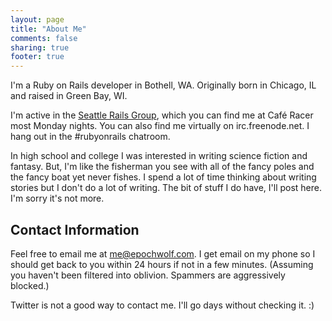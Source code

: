 ```yaml
---
layout: page
title: "About Me"
comments: false
sharing: true
footer: true
---
```


I'm a Ruby on Rails developer in Bothell, WA. Originally born in Chicago, IL and raised in Green Bay, WI.

I'm active in the [Seattle Rails Group](http://www.meetup.com/The-Seattle-Ruby-on-Rails-Developers-Meetup-Group/), which you can find me at Café Racer most Monday nights. You can also find me virtually on irc.freenode.net. I hang out in the #rubyonrails chatroom. 

In high school and college I was interested in writing science fiction and fantasy. But, I'm like the fisherman you see with all of the fancy poles and the fancy boat yet never fishes. I spend a lot of time thinking about writing stories but I don't do a lot of writing. The bit of stuff I do have, I'll post here. I'm sorry it's not more. 

## Contact Information

Feel free to email me at [me@epochwolf.com](mailto:me@epochwolf.com). I get email on my phone so I should get back to you within 24 hours if not in a few minutes. (Assuming you haven't been filtered into oblivion. Spammers are aggressively blocked.)

Twitter is not a good way to contact me. I'll go days without checking it. :)